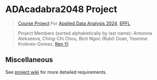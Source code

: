 # ADAcadabra2048 Project
> [Course Project](https://epfl-ada.github.io/teaching/fall2024/cs401/projects/) For [Applied Data Analysis 2024](https://epfl-ada.github.io/teaching/fall2024/cs401/), [EPFL](https://www.epfl.ch/en/)


> Project Members (sorted alphabetically by last name): Antonina Alekseeva, Ching-Chi Chou, Bich Ngoc (Rubi) Doan, Yasmine Kroknes-Gomez, [Ren Yi](http://www.renyi1006.com)


## Miscellaneous

See [project wiki](https://github.com/epfl-ada/ada-2024-project-adacadabra2048/wiki/Bienvenue-à-ADAcadabra-2048-Projet) for more detailed requirements.

